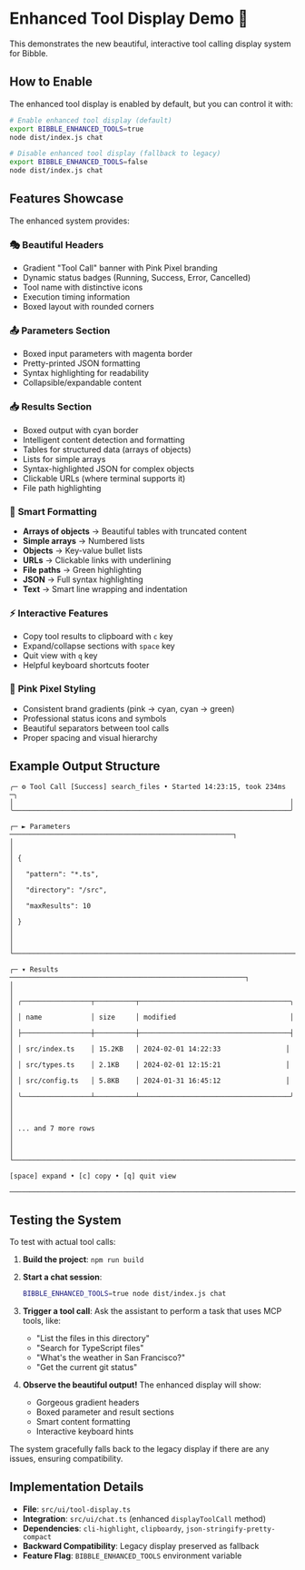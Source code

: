 # Enhanced Tool Display Demo 🎨

This demonstrates the new beautiful, interactive tool calling display system for Bibble.

## How to Enable

The enhanced tool display is enabled by default, but you can control it with:

```bash
# Enable enhanced tool display (default)
export BIBBLE_ENHANCED_TOOLS=true
node dist/index.js chat

# Disable enhanced tool display (fallback to legacy)
export BIBBLE_ENHANCED_TOOLS=false  
node dist/index.js chat
```

## Features Showcase

The enhanced system provides:

### 🎭 **Beautiful Headers**
- Gradient "Tool Call" banner with Pink Pixel branding
- Dynamic status badges (Running, Success, Error, Cancelled)
- Tool name with distinctive icons
- Execution timing information
- Boxed layout with rounded corners

### 📤 **Parameters Section**
- Boxed input parameters with magenta border
- Pretty-printed JSON formatting
- Syntax highlighting for readability
- Collapsible/expandable content

### 📥 **Results Section**  
- Boxed output with cyan border
- Intelligent content detection and formatting
- Tables for structured data (arrays of objects)
- Lists for simple arrays
- Syntax-highlighted JSON for complex objects
- Clickable URLs (where terminal supports it)
- File path highlighting

### 🎯 **Smart Formatting**
- **Arrays of objects** → Beautiful tables with truncated content
- **Simple arrays** → Numbered lists
- **Objects** → Key-value bullet lists
- **URLs** → Clickable links with underlining
- **File paths** → Green highlighting
- **JSON** → Full syntax highlighting
- **Text** → Smart line wrapping and indentation

### ⚡ **Interactive Features**
- Copy tool results to clipboard with `c` key
- Expand/collapse sections with `space` key
- Quit view with `q` key
- Helpful keyboard shortcuts footer

### 🌈 **Pink Pixel Styling**
- Consistent brand gradients (pink → cyan, cyan → green)
- Professional status icons and symbols
- Beautiful separators between tool calls
- Proper spacing and visual hierarchy

## Example Output Structure

```
╭─ ⚙️ Tool Call [Success] search_files • Started 14:23:15, took 234ms ─╮
│                                                                    │
╰────────────────────────────────────────────────────────────────────╯

┌─ ► Parameters ───────────────────────────────────────────────────────┐
│                                                                      │
│ {                                                                    │
│   "pattern": "*.ts",                                                 │
│   "directory": "/src",                                              │
│   "maxResults": 10                                                   │
│ }                                                                    │
│                                                                      │
└──────────────────────────────────────────────────────────────────────┘

┌─ ▾ Results ──────────────────────────────────────────────────────────┐
│                                                                      │
│ ╭─────────────────┬──────────┬─────────────────────────────────────╮ │
│ │ name            │ size     │ modified                            │ │
│ ├─────────────────┼──────────┼─────────────────────────────────────┤ │
│ │ src/index.ts    │ 15.2KB   │ 2024-02-01 14:22:33                │ │
│ │ src/types.ts    │ 2.1KB    │ 2024-02-01 12:15:21                │ │
│ │ src/config.ts   │ 5.8KB    │ 2024-01-31 16:45:12                │ │
│ ╰─────────────────┴──────────┴─────────────────────────────────────╯ │
│                                                                      │
│ ... and 7 more rows                                                  │
│                                                                      │
└──────────────────────────────────────────────────────────────────────┘

[space] expand • [c] copy • [q] quit view

────────────────────────────────────────────────────────────────────────
```

## Testing the System

To test with actual tool calls:

1. **Build the project**: `npm run build`

2. **Start a chat session**: 
   ```bash
   BIBBLE_ENHANCED_TOOLS=true node dist/index.js chat
   ```

3. **Trigger a tool call**: Ask the assistant to perform a task that uses MCP tools, like:
   - "List the files in this directory"
   - "Search for TypeScript files"
   - "What's the weather in San Francisco?"
   - "Get the current git status"

4. **Observe the beautiful output!** The enhanced display will show:
   - Gorgeous gradient headers
   - Boxed parameter and result sections
   - Smart content formatting
   - Interactive keyboard hints

The system gracefully falls back to the legacy display if there are any issues, ensuring compatibility.

## Implementation Details

- **File**: `src/ui/tool-display.ts`
- **Integration**: `src/ui/chat.ts` (enhanced `displayToolCall` method)
- **Dependencies**: `cli-highlight`, `clipboardy`, `json-stringify-pretty-compact`
- **Backward Compatibility**: Legacy display preserved as fallback
- **Feature Flag**: `BIBBLE_ENHANCED_TOOLS` environment variable
